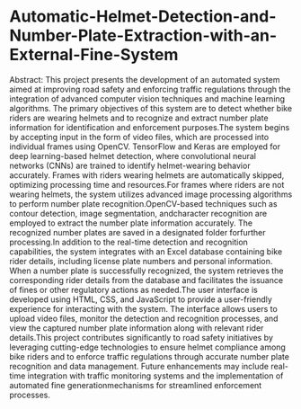 # Automatic-Helmet-Detection-and-Number-Plate-Extraction-with-an-External-Fine-System
Abstract:
This project presents the development of an automated system aimed at improving road safety and enforcing traffic regulations through the integration of advanced computer vision techniques and machine learning algorithms. The primary objectives of this system are to detect whether bike riders are wearing helmets and to recognize and extract number plate information for identification and enforcement purposes.The system begins by accepting input in the form of video files, which are processed into individual frames using OpenCV.
TensorFlow and Keras are employed for deep learning-based helmet detection, where convolutional neural networks (CNNs) are trained to identify helmet-wearing behavior accurately. Frames with riders wearing helmets are automatically skipped, optimizing processing time and resources.For frames where riders are not wearing helmets, the system utilizes advanced
image processing algorithms to perform number plate recognition.OpenCV-based techniques such as contour detection, image segmentation, andcharacter recognition are employed to extract the number plate information accurately. The recognized number plates are saved in a designated folder forfurther processing.In addition to the real-time detection and recognition
capabilities, the system integrates with an Excel database containing bike rider details, including license plate numbers and personal information. When a number plate is successfully recognized, the system retrieves the corresponding rider details from the database and facilitates the issuance of fines or other regulatory actions as needed.The user interface is developed using HTML, CSS, and JavaScript to provide a user-friendly experience for interacting with the system. The interface allows users to upload video files, monitor the detection and recognition processes, and view the captured number plate information along with relevant rider details.This project contributes significantly to road safety initiatives by leveraging
cutting-edge technologies to ensure helmet compliance among bike riders and to enforce traffic regulations through accurate number plate recognition and data management. Future enhancements may include real-time integration with traffic monitoring systems and the implementation of automated fine generationmechanisms for streamlined enforcement processes.
